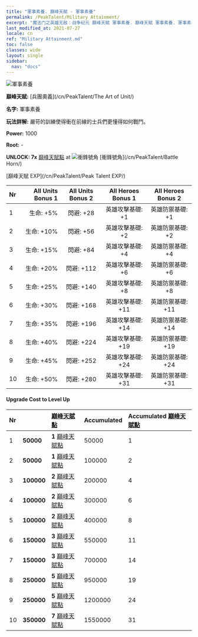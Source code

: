 ```yaml
---
title: "軍事素養. 巔峰天賦 - 軍事素養"
permalink: /PeakTalent/Military Attainment/
excerpt: "魔法门之英雄无敌：战争纪元 巔峰天賦 軍事素養. 巔峰天賦 軍事素養. 軍事素養"
last_modified_at: 2021-07-27
locale: cn
ref: "Military Attainment.md"
toc: false
classes: wide
layout: single
sidebar:
  nav: "docs"
---
```


  ![軍事素養](/images/pt/talent_2006.png)

  **巔峰天賦:** [兵團奧義](/cn/PeakTalent/The Art of Unit/)

  **名字:** 軍事素養

  **玩法詳解:** 嚴苛的訓練使得衝在前線的士兵們更懂得如何戰鬥。

  **Power:** 1000

  **Root:** -

  **UNLOCK: 7x** [巔峰天賦點](/cn/Items/con_934/) at ![衝鋒號角](/images/pt/talent_2004.png) [衝鋒號角](/cn/PeakTalent/Battle Horn/)

  [巔峰天賦 EXP](/cn/PeakTalent/Peak Talent EXP/)

  | Nr | All Units Bonus 1 | All Units Bonus 2 | All Heroes Bonus 1 | All Heroes Bonus 2 |
  |:---|--------------:|:-------------:|:-------------:|:-------------:|
  | 1 | 生命: +5% | 閃避: +28 | 英雄攻擊基礎: +1 | 英雄防禦基礎: +1 |
  | 2 | 生命: +10% | 閃避: +56 | 英雄攻擊基礎: +2 | 英雄防禦基礎: +2 |
  | 3 | 生命: +15% | 閃避: +84 | 英雄攻擊基礎: +4 | 英雄防禦基礎: +4 |
  | 4 | 生命: +20% | 閃避: +112 | 英雄攻擊基礎: +6 | 英雄防禦基礎: +6 |
  | 5 | 生命: +25% | 閃避: +140 | 英雄攻擊基礎: +8 | 英雄防禦基礎: +8 |
  | 6 | 生命: +30% | 閃避: +168 | 英雄攻擊基礎: +11 | 英雄防禦基礎: +11 |
  | 7 | 生命: +35% | 閃避: +196 | 英雄攻擊基礎: +14 | 英雄防禦基礎: +14 |
  | 8 | 生命: +40% | 閃避: +224 | 英雄攻擊基礎: +19 | 英雄防禦基礎: +19 |
  | 9 | 生命: +45% | 閃避: +252 | 英雄攻擊基礎: +24 | 英雄防禦基礎: +24 |
  | 10 | 生命: +50% | 閃避: +280 | 英雄攻擊基礎: +31 | 英雄防禦基礎: +31 |


#### Upgrade Cost to Level Up

  | Nr | <i class="fas fa-coins"/> | [巔峰天賦點](/cn/Items/con_934/) | Accumulated <i class="fas fa-coins"/> | Accumulated [巔峰天賦點](/cn/Items/con_934/) |
  |:---|:--------------|:-------------|:-------------|:-------------|
  | 1 | **50000** | **1** [巔峰天賦點](/cn/Items/con_934/) | 50000 | 1 |
  | 2 | **50000** | **1** [巔峰天賦點](/cn/Items/con_934/) | 100000 | 2 |
  | 3 | **100000** | **2** [巔峰天賦點](/cn/Items/con_934/) | 200000 | 4 |
  | 4 | **100000** | **2** [巔峰天賦點](/cn/Items/con_934/) | 300000 | 6 |
  | 5 | **100000** | **2** [巔峰天賦點](/cn/Items/con_934/) | 400000 | 8 |
  | 6 | **150000** | **3** [巔峰天賦點](/cn/Items/con_934/) | 550000 | 11 |
  | 7 | **150000** | **3** [巔峰天賦點](/cn/Items/con_934/) | 700000 | 14 |
  | 8 | **250000** | **5** [巔峰天賦點](/cn/Items/con_934/) | 950000 | 19 |
  | 9 | **250000** | **5** [巔峰天賦點](/cn/Items/con_934/) | 1200000 | 24 |
  | 10 | **350000** | **7** [巔峰天賦點](/cn/Items/con_934/) | 1550000 | 31 |
